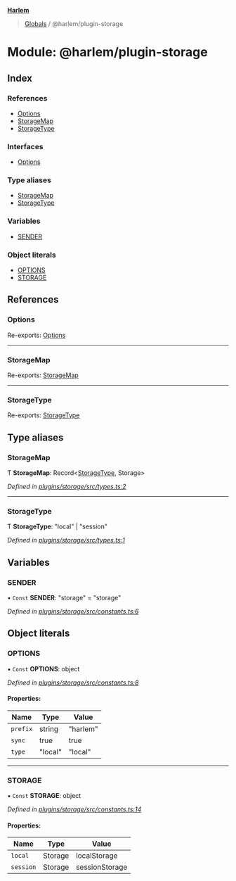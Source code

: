 **[Harlem](../README.md)**

> [Globals](../README.md) / @harlem/plugin-storage

# Module: @harlem/plugin-storage

## Index

### References

* [Options](_harlem_plugin_storage.md#options)
* [StorageMap](_harlem_plugin_storage.md#storagemap)
* [StorageType](_harlem_plugin_storage.md#storagetype)

### Interfaces

* [Options](../interfaces/_harlem_plugin_storage.options.md)

### Type aliases

* [StorageMap](_harlem_plugin_storage.md#storagemap)
* [StorageType](_harlem_plugin_storage.md#storagetype)

### Variables

* [SENDER](_harlem_plugin_storage.md#sender)

### Object literals

* [OPTIONS](_harlem_plugin_storage.md#options)
* [STORAGE](_harlem_plugin_storage.md#storage)

## References

### Options

Re-exports: [Options](../interfaces/_harlem_plugin_storage.options.md)

___

### StorageMap

Re-exports: [StorageMap](_harlem_plugin_storage.md#storagemap)

___

### StorageType

Re-exports: [StorageType](_harlem_plugin_storage.md#storagetype)

## Type aliases

### StorageMap

Ƭ  **StorageMap**: Record\<[StorageType](_harlem_plugin_storage.md#storagetype), Storage>

*Defined in [plugins/storage/src/types.ts:2](https://github.com/andrewcourtice/harlem/blob/24564e7/plugins/storage/src/types.ts#L2)*

___

### StorageType

Ƭ  **StorageType**: \"local\" \| \"session\"

*Defined in [plugins/storage/src/types.ts:1](https://github.com/andrewcourtice/harlem/blob/24564e7/plugins/storage/src/types.ts#L1)*

## Variables

### SENDER

• `Const` **SENDER**: \"storage\" = "storage"

*Defined in [plugins/storage/src/constants.ts:6](https://github.com/andrewcourtice/harlem/blob/24564e7/plugins/storage/src/constants.ts#L6)*

## Object literals

### OPTIONS

▪ `Const` **OPTIONS**: object

*Defined in [plugins/storage/src/constants.ts:8](https://github.com/andrewcourtice/harlem/blob/24564e7/plugins/storage/src/constants.ts#L8)*

#### Properties:

Name | Type | Value |
------ | ------ | ------ |
`prefix` | string | "harlem" |
`sync` | true | true |
`type` | \"local\" | "local" |

___

### STORAGE

▪ `Const` **STORAGE**: object

*Defined in [plugins/storage/src/constants.ts:14](https://github.com/andrewcourtice/harlem/blob/24564e7/plugins/storage/src/constants.ts#L14)*

#### Properties:

Name | Type | Value |
------ | ------ | ------ |
`local` | Storage | localStorage |
`session` | Storage | sessionStorage |
